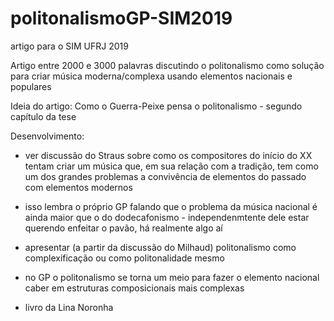 # politonalismoGP-SIM2019
artigo para o SIM UFRJ 2019

Artigo entre 2000 e 3000 palavras discutindo o politonalismo como solução para criar música moderna/complexa usando elementos nacionais e populares 

Ideia do artigo:
Como o Guerra-Peixe pensa o politonalismo - segundo capítulo da tese

Desenvolvimento:
- ver discussão do Straus sobre como os compositores do início do XX tentam criar um música que, em sua relação com a tradição, tem como um dos grandes problemas a convivência de elementos do passado com elementos modernos
- isso lembra o próprio GP falando que o problema da música nacional é ainda maior que o do dodecafonismo - independenmtente dele estar querendo enfeitar o pavão, há realmente algo aí
- apresentar (a partir da discussão do Milhaud) politonalismo como complexificação ou como politonalidade mesmo
- no GP o politonalismo se torna um meio para fazer o elemento nacional caber em estruturas composicionais mais complexas

- livro da Lina Noronha
